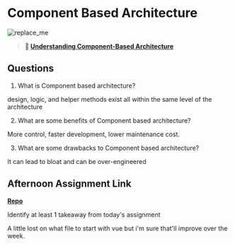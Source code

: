 # Component Based Architecture

![replace_me](https://codeworks.blob.core.windows.net/public/assets/img/illustrations/placeholder.svg)

> **📖 [Understanding Component-Based Architecture](https://codeworksacademy.com/fs-student-guide/resources/wk6/01-Component-Based-Architecture)**

## Questions

1. What is Component based architecture?

design, logic, and helper methods exist all within the same level of the architecture

2. What are some benefits of Component based architecture?

More control, faster development, lower maintenance cost.

3. What are some drawbacks to Component based architecture?

It can lead to bloat and can be over-engineered

## Afternoon Assignment Link

**[Repo](https://github.com/ryanmera3/vue-playground-1)**

Identify at least 1 takeaway from today's assignment

A little lost on what file to start with vue but i'm sure that'll improve over the week.
